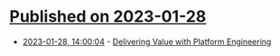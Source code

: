 # [Published on 2023-01-28](index.md)

* [2023-01-28, 14:00:04](https://lobste.rs/s/jctau3/delivering_value_with_platform) - [Delivering Value with Platform Engineering](https://www.maxcountryman.com/articles/delivering-value-with-platform-engineering)
